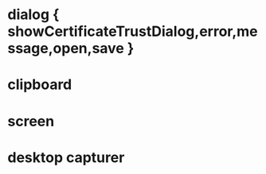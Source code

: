 # dialog { showCertificateTrustDialog,error,message,open,save }
# clipboard
# screen
# desktop capturer